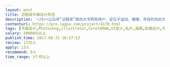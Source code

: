```yaml
---                
layout: post       
title: 迈鞋库平面设计外包           
description: '</br>公众号“迈鞋库”面向大专院校用户，定位于运动、健康、年轻时尚的文化需求。以每天讲述一双鞋的故事为主旨。其中的“迈鞋馆”是电商平台，运营自主品牌鞋品。现已建立校园渠道中心、鞋品设计生产中心、品牌中心。以微信公众号为主的自媒体为主要传播</br></br>具体要求</br>公众号“迈鞋库”面向大专院校用户，定位于运动、健康、年轻时尚的文化需求。以每天讲述一双鞋的故事为主旨。其中的“迈鞋馆”是电商平台，运营自主品牌鞋品。现已建立校园渠道中心、鞋品设计生产中心、品牌中心。以微信公众号为主的自媒体为主要传播</br></br>具体要求</br>1、鞋类产品拍摄、修图与海报设计、店面风格的设计、各期线上、线下活动视觉设计</br>2、服务号，每周一条，配合公众号图文必要的设计工作。</br>3、通过对视觉设计的改善、提升流量，以导向更好的成交销量。</br></br>我们每开拓一个线下高校学校（一般学校一万人以上，现已在广东有30个高校，会逐步拓展全国），希望能够一个学期至少达成一半人口稳定的粉丝量。每个学校有地推团队，以及可以半个月内覆盖全校人口的广告渠道。</br>'     
contenturl: https://pro.lagou.com/project/4170.html      
tags: [平面设计,Photoshop,illustrator,CorelDRAW,VI设计,名片,海报,封面设计,专题设计,形象设计]            
salary: 50000元以上          
publish_time: 2017-08-31 16:57:53         
review: 1725人                   
apply: 13人                   
recommend: 0人                   
time_range: 3个月以上              
---                 
```

